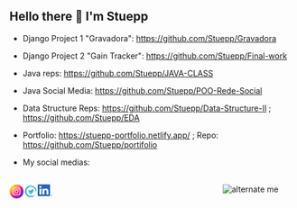 <!--
**Stuepp/Stuepp** is a ✨ _special_ ✨ repository because its `README.md` (this file) appears on your GitHub profile.

Here are some ideas to get you started:

- 🔭 I’m currently studying at UDESC CCT
- 🌱 I’m currently learning Computer Science 4º semester
- 👯 I’m looking to collaborate on ...
- 🤔 I’m looking for help with ...
- 💬 Ask me about ...
- 📫 How to reach me: ...
- 😄 Pronouns: ...
- ⚡ Fun fact: ...
 ### <img height="25px" width="25px" src="img/kindpng_311899.png"/> I'm your father
-->
## Hello there 👋 I'm Stuepp
   - Django Project 1 "Gravadora": https://github.com/Stuepp/Gravadora
   - Django Project 2 "Gain Tracker": https://github.com/Stuepp/Final-work
   - Java reps: https://github.com/Stuepp/JAVA-CLASS
   - Java Social Media: https://github.com/Stuepp/POO-Rede-Social
   - Data Structure Reps: https://github.com/Stuepp/Data-Structure-II ; https://github.com/Stuepp/EDA
   - Portfolio: https://stuepp-portfolio.netlify.app/ ; Repo: https://github.com/Stuepp/portifolio

  - My social medias:
<div styke="display: inline_block"><br>
  <a href="https://www.instagram.com/arthurh.cavalcanti/"> <img alt="my instagram" src="img/instagram.png" align="left" height="5%" width="5%" /> <a/>
  <a href="https://twitter.com/Stuepp3"> <img alt="my instagram" src="https://github.com/Stuepp/Stuepp/blob/main/img/twitter-logo.png?raw=true" align="left" height="5%" width="5%" /> <a/>
  <a href="https://www.linkedin.com/in/arthur-henrique-cavalcanti/"><img alt="my linkedIn" src="https://github.com/Stuepp/Stuepp/blob/main/img/LI-In-Bug.png" align="left" height="5%" width="5%"/></a>
  <img id="avatar" alt="alternate me" src='https://avatars.githubusercontent.com/u/50219237?v=4' align="right" height="25%" width="25%"/>
<div/>
